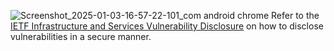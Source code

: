 ![Screenshot_2025-01-03-16-57-22-101_com android chrome](https://github.com/user-attachments/assets/b4d476ec-c7f3-476b-bbbd-860c462ff335)
Refer to the [IETF Infrastructure and Services Vulnerability Disclosure](https://www.ietf.org/about/administration/policies-procedures/vulnerability-disclosure/) on how to disclose vulnerabilities in a secure manner.
